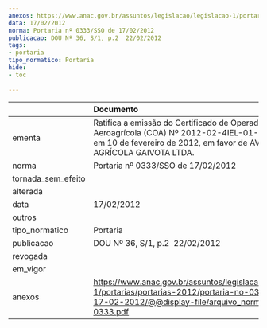 ```yaml
---
anexos: https://www.anac.gov.br/assuntos/legislacao/legislacao-1/portarias/portarias-2012/portaria-no-0333-sso-de-17-02-2012/@@display-file/arquivo_norma/PA2012-0333.pdf
data: 17/02/2012
norma: Portaria nº 0333/SSO de 17/02/2012
publicacao: DOU Nº 36, S/1, p.2  22/02/2012
tags:
- portaria
tipo_normatico: Portaria
hide: 
- toc 
 
---
```


|                    | Documento                                                                                                                                                              |
|:-------------------|:-----------------------------------------------------------------------------------------------------------------------------------------------------------------------|
| ementa             | Ratifica a emissão do Certificado de Operador Aeroagrícola (COA) Nº 2012-02-4IEL-01-00, emitido em 10 de fevereiro de 2012, em favor de AVIAÇÃO AGRÍCOLA GAIVOTA LTDA. |
| norma              | Portaria nº 0333/SSO de 17/02/2012                                                                                                                                     |
| tornada_sem_efeito |                                                                                                                                                                        |
| alterada           |                                                                                                                                                                        |
| data               | 17/02/2012                                                                                                                                                             |
| outros             |                                                                                                                                                                        |
| tipo_normatico     | Portaria                                                                                                                                                               |
| publicacao         | DOU Nº 36, S/1, p.2  22/02/2012                                                                                                                                        |
| revogada           |                                                                                                                                                                        |
| em_vigor           |                                                                                                                                                                        |
| anexos             | https://www.anac.gov.br/assuntos/legislacao/legislacao-1/portarias/portarias-2012/portaria-no-0333-sso-de-17-02-2012/@@display-file/arquivo_norma/PA2012-0333.pdf      |